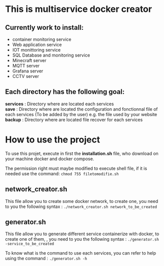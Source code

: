# This is multiservice docker creator

## Currently work to install:
- container monitoring service
- Web application service
- IOT monittoring service
- SQL Database and monitoring service
- Minecraft server
- MQTT server
- Grafana server
- CCTV server

## Each directory has the following goal:
**services** : Directory where are located each services  
**save** : Directory where are located the configuration and fonctionnal file of each services (To be added by the user) 
e.g. the file used by your website    
**backup** : Directory where are located file recover for each services  

# How to use the project
To use this projet, execute in first the **installation.sh** file, who download on your machine docker and docker compose.

The permission right must maybe modified to execute shell file, if it is needed use the command:
```chmod 755 filetomodifie.sh```

## network_creator.sh
This file allow you to create some docker network, to create one, you need to you the following syntax :
```./network_creator.sh network_to_be_created```

## generator.sh
This file allow you to generate different service containerize with docker, to create one of them, , you need to you the following syntax :
```./generator.sh -service_to_be_created```

To know what is the command to use each services, you can refer to help using the command : 
```./generator.sh -h```